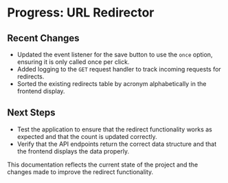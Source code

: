 # Progress: URL Redirector

## Recent Changes
- Updated the event listener for the save button to use the `once` option, ensuring it is only called once per click.
- Added logging to the `GET` request handler to track incoming requests for redirects.
- Sorted the existing redirects table by acronym alphabetically in the frontend display.

## Next Steps
- Test the application to ensure that the redirect functionality works as expected and that the count is updated correctly.
- Verify that the API endpoints return the correct data structure and that the frontend displays the data properly.

This documentation reflects the current state of the project and the changes made to improve the redirect functionality.
